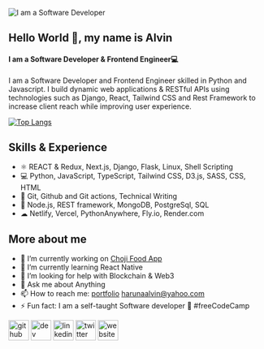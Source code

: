 ![I am a Software Developer](https://pbs.twimg.com/profile_banners/1464962742578827285/1650715732/600x200)

## Hello World 👋, my name is Alvin

#### I am a Software Developer & Frontend Engineer💻 

I am a Software Developer and Frontend Engineer skilled in Python and Javascript. I build dynamic web applications & RESTful APIs using technologies such as Django, React, Tailwind CSS and Rest Framework to increase client reach while improving user experience. 

[![Top Langs](https://github-readme-stats.vercel.app/api/top-langs/?username=HarunaDev)](https://github.com/anuraghazra/github-readme-stats)

## Skills & Experience 
 * ⚛ REACT & Redux, Next.js, Django, Flask, Linux, Shell Scripting
 * 💻 Python, JavaScript, TypeScript, Tailwind CSS, D3.js, SASS, CSS, HTML
 * 📜 Git, Github and Git actions, Technical Writing
 * 🔶 Node.js, REST framework, MongoDB, PostgreSql, SQL
 * ☁ Netlify, Vercel, PythonAnywhere, Fly.io, Render.com

## More about me
- 🔭 I’m currently working on [Choji Food App](https://github.com/HarunaDev/chop-chop) 
- 🌱 I’m currently learning React Native 
- 🤔 I’m looking for help with Blockchain & Web3  
- 💬 Ask me about Anything 
- 📫 How to reach me: [portfolio](https://harunadev.netlify.app) harunaalvin@yahoo.com 
- ⚡ Fun fact: I am a self-taught Software developer 🌱 #freeCodeCamp 


[<img src='https://cdn.jsdelivr.net/npm/simple-icons@3.0.1/icons/github.svg' alt='github' height='40'>](https://github.com/https://github.com/HarunaDev)  [<img src='https://cdn.jsdelivr.net/npm/simple-icons@3.0.1/icons/hashnode.svg' alt='dev' height='40'>](https://hashnode.com/@HarunaDev)  [<img src='https://cdn.jsdelivr.net/npm/simple-icons@3.0.1/icons/linkedin.svg' alt='linkedin' height='40'>](https://www.linkedin.com/in/https://www.linkedin.com/in/alvin-haruna//)  [<img src='https://cdn.jsdelivr.net/npm/simple-icons@3.0.1/icons/twitter.svg' alt='twitter' height='40'>](https://twitter.com/https://twitter.com/_Ryuuk69)  [<img src='https://cdn.jsdelivr.net/npm/simple-icons@3.0.1/icons/icloud.svg' alt='website' height='40'>](https://alvinharuna.com.ng)  






